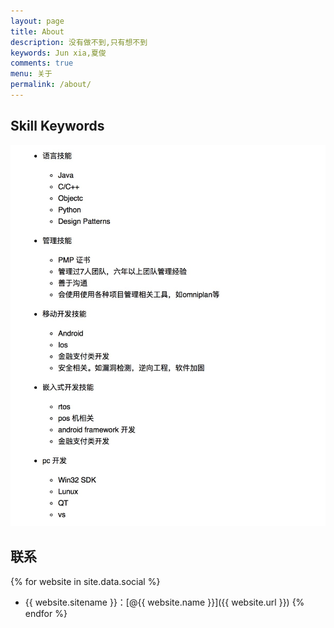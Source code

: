 ```yaml
---
layout: page
title: About
description: 没有做不到,只有想不到
keywords: Jun xia,夏俊
comments: true
menu: 关于
permalink: /about/
---
```



## Skill Keywords
![](https://github.com/xiajun325/xiajun325.github.io/raw/master/images/wiki/skill.jpg)

## 联系

{% for website in site.data.social %}
* {{ website.sitename }}：[@{{ website.name }}]({{ website.url }})
{% endfor %}

